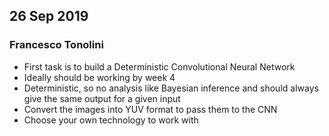 ## 26 Sep 2019

### Francesco Tonolini

* First task is to build a Deterministic Convolutional Neural Network
* Ideally should be working by week 4
* Deterministic, so no analysis like Bayesian inference and should always give the same output for a given input
* Convert the images into YUV format to pass them to the CNN
* Choose your own technology to work with
